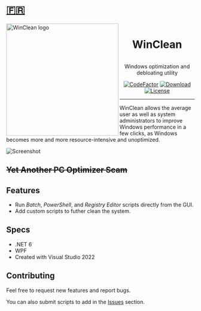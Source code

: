 # [🇫🇷](README.fr.md)

<img src="https://repository-images.githubusercontent.com/511304031/b457c648-65b6-438d-9375-094c647f2066" alt="WinClean logo" width="300" align="left"/>

<div id="user-content-toc" align="center">
  <ul>
    <summary><h1 style="display: inline-block;">WinClean</h1></summary>
  </ul>
</div>
<p align="center">Windows optimization and debloating utility</p>
<p align="center">
  <a href="https://www.codefactor.io/repository/github/5cover/WinClean"><img src="https://www.codefactor.io/repository/github/5cover/winclean/badge" alt="CodeFactor" /></a>
  <a href="https://github.com/5cover/WinClean/releases/latest"><img alt="Download" src="https://img.shields.io/github/downloads/5cover/WinClean/total?label=Download&color=00ac6d&logo=windows&logoColor=00abef" /></a>
  <a href="https://github.com/5cover/WinClean/blob/master/LICENSE"><img alt="License" src="https://img.shields.io/github/license/5cover/winclean?label=License&color=00ac6d" /></a>
</p>

---

WinClean allows the average user as well as system administrators to improve Windows performance in a few clicks, as Windows becomes more and more resource-intensive and unoptimized.

![Screenshot](https://raw.githubusercontent.com/wiki/5cover/WinClean/img/MainWindow.png)

## ~~Yet Another PC Optimizer Scam~~

## Features
- Run *Batch*, *PowerShell*, and *Registry Editor* scripts directly from the GUI.
- Add custom scripts to futher clean the system.

## Specs
- .NET 6
- WPF
- Created with Visual Studio 2022

## Contributing
Feel free to request new features and report bugs.

You can also submit scripts to add in the [Issues](https://github.com/5cover/WinClean/issues) section.

